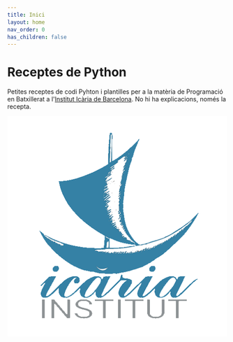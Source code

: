 ```yaml
---
title: Inici
layout: home
nav_order: 0
has_children: false
---
```


# Receptes de Python

Petites receptes de codi Pyhton i plantilles per a la matèria de Programació en Batxillerat a l'[Institut Icària de Barcelona](<http://www.instituticaria.cat>). No hi ha explicacions, només la recepta.

[![Institut Icària Barcelona](imatges/Icaria.png)](<http://www.instituticaria.cat>)

